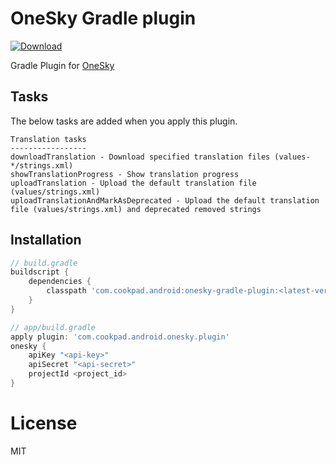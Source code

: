 # OneSky Gradle plugin

[ ![Download](https://api.bintray.com/packages/cookpad-inc/maven/onesky-gradle-plugin/images/download.svg) ](https://bintray.com/cookpad-inc/maven/onesky-gradle-plugin/_latestVersion)

Gradle Plugin for [OneSky](https://www.oneskyapp.com/)

## Tasks

The below tasks are added when you apply this plugin.

```
Translation tasks
-----------------
downloadTranslation - Download specified translation files (values-*/strings.xml)
showTranslationProgress - Show translation progress
uploadTranslation - Upload the default translation file (values/strings.xml)
uploadTranslationAndMarkAsDeprecated - Upload the default translation file (values/strings.xml) and deprecated removed strings
```


## Installation

```groovy
// build.gradle
buildscript {
    dependencies {
        classpath 'com.cookpad.android:onesky-gradle-plugin:<latest-version>'
    }
}
```

```groovy
// app/build.gradle
apply plugin: 'com.cookpad.android.onesky.plugin'
onesky {
    apiKey "<api-key>"
    apiSecret "<api-secret>"
    projectId <project_id>
}
```

# License
MIT
